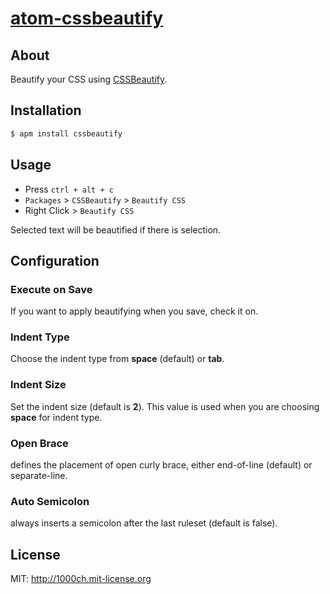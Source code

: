 # [atom-cssbeautify](https://atom.io/packages/cssbeautify)

## About

Beautify your CSS using [CSSBeautify](https://github.com/senchalabs/cssbeautify).

## Installation

```bash
$ apm install cssbeautify
```

## Usage

- Press `ctrl + alt + c`
- `Packages` > `CSSBeautify` > `Beautify CSS`
- Right Click > `Beautify CSS`

Selected text will be beautified if there is selection.

## Configuration

### Execute on Save

If you want to apply beautifying when you save, check it on.

### Indent Type

Choose the indent type from **space** (default) or **tab**.

### Indent Size

Set the indent size (default is **2**). This value is used when you are choosing **space** for indent type.

### Open Brace

defines the placement of open curly brace, either end-of-line (default) or separate-line.

### Auto Semicolon

always inserts a semicolon after the last ruleset (default is false).

## License

MIT: http://1000ch.mit-license.org
